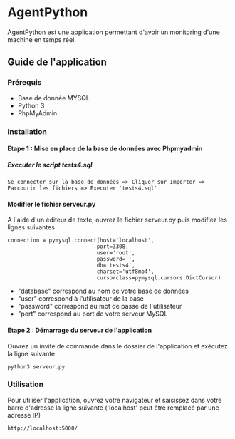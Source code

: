 # AgentPython

AgentPython est une application permettant d'avoir un monitoring d'une machine en temps réel.

## Guide de l'application

### Prérequis

- Base de donnée MYSQL
- Python 3
- PhpMyAdmin


### Installation

#### Etape 1 : Mise en place de la base de données avec Phpmyadmin

##### Executer le script tests4.sql

```
Se connecter sur la base de données => Cliquer sur Importer => Parcourir les fichiers => Executer 'tests4.sql'
```


#### Modifier le fichier serveur.py

A l'aide d'un éditeur de texte, ouvrez le fichier serveur.py puis modifiez les lignes suivantes

```
connection = pymysql.connect(host='localhost',
                            port=3308,
                            user='root',
                            password='',
                            db='tests4',
                            charset='utf8mb4',
                            cursorclass=pymysql.cursors.DictCursor)
```

- "database" correspond au nom de votre base de données
- "user" correspond à l'utilisateur de la base
- "password" correspond au mot de passe de l'utilisateur
- "port" correspond au port de votre serveur MySQL

#### Etape 2 : Démarrage du serveur de l'application

Ouvrez un invite de commande dans le dossier de l'application et exécutez la ligne suivante

```
python3 serveur.py
```

### Utilisation

Pour utiliser l'application, ouvrez votre navigateur et saisissez dans votre barre d'adresse la ligne suivante 
('localhost' peut être remplacé par une adresse IP)

```
http://localhost:5000/
```

